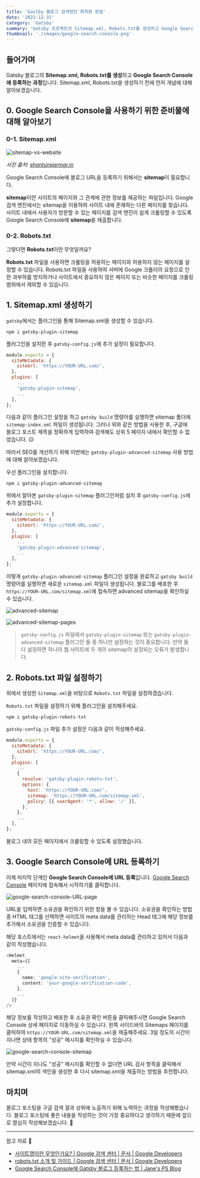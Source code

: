 ```yaml
---
title: 'Gastby 블로그 검색엔진 최적화 방법'
date: '2021-12-31'
category: 'Gatsby'
summary: 'Gatsby 프로젝트의 Sitemap.xml, Robots.txt를 생성하고 Google Search Console에 등록하는 과정입니다.'
thumbnail: './images/google-search-console.png'
---
```


## 들어가며

Gatsby 블로그의 **Sitemap.xml, Robots.txt를 생성**하고 **Google Search Console에 등록하는 과정**입니다. Sitemap.xml, Robots.txt을 생성하기 전에 먼저 개념에 대해 알아보겠습니다.

## 0. Google Search Console을 사용하기 위한 준비물에 대해 알아보기

### 0-1. Sitemap.xml

![sitemap-vs-website](./images/sitemap-vs-website.png)

<em>사진 출처: <a href="https://shantunparmar.in/how-to-create-an-dynamic-sitemap-for-wordpress-sites-do-your-own-seo" target="_blank" rel="noreferrer noopener" aria-label="sitemap-vs-website">shantunparmar.in</a></em>

Google Search Console에 블로그 URL을 등록하기 위해서는 **sitemap**이 필요합니다.

**sitemap**이란 사이트의 페이지와 그 관계에 관한 정보를 제공하는 파일입니다. Google 검색 엔진에서는 sitemap을 이용하여 사이트 내에 존재하는 다른 페이지를 찾습니다. 사이트 내에서 사용자가 방문할 수 있는 페이지를 검색 엔진이 쉽게 크롤링할 수 있도록 Google Search Console에 **sitemap**을 제출합니다.

### 0-2. Robots.txt

그렇다면 **Robots.txt**이란 무엇일까요?

**Robots.txt** 파일을 사용하면 크롤링을 허용하는 페이지와 허용하지 않는 페이지를 설정할 수 있습니다. Robots.txt 파일을 사용하여 서버에 Google 크롤러의 요청으로 인한 과부하를 방지하거나 사이트에서 중요하지 않은 페이지 또는 비슷한 페이지를 크롤링 범위에서 제외할 수 있습니다.

## 1. Sitemap.xml 생성하기

`gatsby`에서는 플러그인을 통해 Sitemap.xml을 생성할 수 있습니다.

```shell
npm i gatsby-plugin-sitemap
```

플러그인을 설치한 후 `gatsby-config.js`에 추가 설정이 필요합니다.

```js
module.exports = {
  siteMetadata: {
    siteUrl: 'https://YOUR-URL.com/',
  },
  plugins: [
    ...
    'gatsby-plugin-sitemap',
    ...
  ],
};
```

다음과 같이 플러그인 설정을 하고 `gatsby build` 명령어를 실행하면 sitemap 폴더에 `sitemap-index.xml` 파일이 생성됩니다. 그러나 위와 같은 방법을 사용한 후, 구글에 블로그 포스트 제목을 정확하게 입력하여 검색해도 상위 5 페이지 내에서 확인할 수 없었습니다. 😥

따라서 SEO를 개선하기 위해 이번에는 `gatsby-plugin-advanced-sitemap` 사용 방법에 대해 알아보겠습니다.

우선 플러그인을 설치합니다.

```shell
npm i gatsby-plugin-advanced-sitemap
```

위에서 알아본 `gatsby-plugin-sitemap` 플러그인처럼 설치 후 `gatsby-config.js`에 추가 설정합니다.

```js
module.exports = {
  siteMetadata: {
    siteUrl: 'https://YOUR-URL.com/',
  },
  plugins: [
    ...
    'gatsby-plugin-advanced-sitemap',
    ...
  ],
};
```

이렇게 `gatsby-plugin-advanced-sitemap` 플러그인 설정을 완료하고 `gatsby build` 명령어를 실행하면 새로운 `sitemap.xml` 파일이 생성됩니다. 블로그를 배포한 후 `https://YOUR-URL.com/sitemap.xml`에 접속하면 advanced sitemap을 확인하실 수 있습니다.

![advanced-sitemap](./images/advanced-sitemap.png)

![advanced-sitemap-pages](./images/advanced-sitemap-pages.png)

> `gatsby-config.js` 파일에서 `gatsby-plugin-sitemap` 또는 `gatsby-plugin-advanced-sitemap` 플러그인 둘 중 하나만 설정하는 것이 중요합니다. 만약 둘 다 설정하면 하나의 웹 사이트에 두 개의 sitemap이 설정되는 오류가 발생합니다.

## 2. Robots.txt 파일 설정하기

위에서 생성한 `Sitemap.xml`을 바탕으로 `Robots.txt` 파일을 설정하겠습니다.

`Robots.txt` 파일을 설정하기 위해 플러그인을 설치해주세요.

```shell
npm i gatsby-plugin-robots-txt
```

`gatsby-config.js` 파일 추가 설정은 다음과 같이 작성해주세요.

```js
module.exports = {
  siteMetadata: {
    siteUrl: 'https://YOUR-URL.com/',
  },
  plugins: [
    ...
    {
      resolve: 'gatsby-plugin-robots-txt',
      options: {
        host: 'https://YOUR-URL.com/',
        sitemap: 'https://YOUR-URL.com/sitemap.xml',
        policy: [{ userAgent: '*', allow: '/' }],
      },
    },
    ...
  ],
};
```

블로그 내의 모든 페이지에서 크롤링할 수 있도록 설정했습니다.

## 3. Google Search Console에 URL 등록하기

이제 마지막 단계인 **Google Search Console에 URL 등록**입니다. [Google Search Console](https://search.google.com/search-console/about) 페이지에 접속해서 시작하기를 클릭합니다.

![google-search-console-URL-page](./images/google-search-console-URL-page.png)

URL을 입력하면 소유권을 확인하기 위한 창을 볼 수 있습니다. 소유권을 확인하는 방법 중 HTML 태그를 선택하면 사이트의 meta data를 관리하는 Head 태그에 해당 정보를 추가해서 소유권을 인증할 수 있습니다.

해당 포스트에서는 `react-helmet`을 사용해서 meta data를 관리하고 있어서 다음과 같이 작성했습니다.

```ts
<Helmet
  meta={[
    ...
    {
      name: 'google-site-verification',
      content: 'your-google-verification-code',
    },
    ...
  ]}
/>
```

해당 정보를 작성하고 배포한 후 소유권 확인 버튼을 클릭해주시면 Google Search Console 상세 페이지로 이동하실 수 있습니다. 왼쪽 사이드바의 Sitemaps 페이지를 클릭하여 `https://YOUR-URL.com/sitemap.xml`을 제출해주세요. 3일 정도의 시간이 지나면 상태 항목의 "성공" 메시지를 확인하실 수 있습니다.

![google-search-console-sitemap](./images/google-search-console-sitemap.png)

만약 시간이 지나도 "성공" 메시지를 확인할 수 없다면 URL 검사 항목을 클릭해서 sitemap.xml의 색인을 생성한 후 다시 sitemap.xml을 제출하는 방법을 추천합니다.

## 마치며

블로그 포스팅을 구글 검색 결과 상위에 노출하기 위해 노력하는 과정을 작성해봤습니다. 블로그 포스팅에 좋은 내용을 작성하는 것이 가장 중요하다고 생각하기 때문에 앞으로 열심히 작성해보겠습니다. 📖

---

참고 자료 📩

- [사이트맵이란 무엇인가요? | Google 검색 센터 | 문서 | Google Developers](https://developers.google.com/search/docs/advanced/sitemaps/overview)
- [robots.txt 소개 및 가이드 | Google 검색 센터 | 문서 | Google Developers](https://developers.google.com/search/docs/advanced/robots/intro?hl=ko)
- [Google Search Console에 Gatsby 블로그 등록하는 법 | Jane's PS Blog](https://janeljs.github.io/blog/google-search-console)